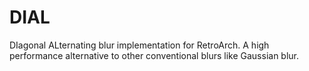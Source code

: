 # DIAL
DIagonal ALternating blur implementation for RetroArch. A high performance alternative to other conventional blurs like Gaussian blur.
